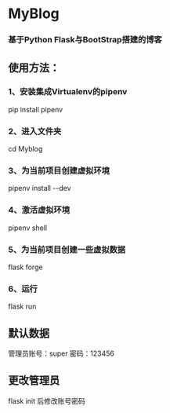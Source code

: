 # MyBlog
### 基于Python Flask与BootStrap搭建的博客
## 使用方法：
### 1、安装集成Virtualenv的pipenv 
pip install pipenv 
### 2、进入文件夹
cd Myblog
### 3、为当前项目创建虚拟环境
pipenv install --dev
### 4、激活虚拟环境
pipenv shell
### 5、为当前项目创建一些虚拟数据
flask forge
### 6、运行
flask run
## 默认数据
管理员账号：super 密码：123456
## 更改管理员
flask init 后修改账号密码
